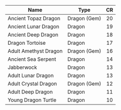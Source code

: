 | Name                  | Type         |  CR | 
|-----------------------|--------------|:---:|
| Ancient Topaz Dragon  | Dragon (Gem) |  20 |    
| Ancient Lunar Dragon  | Dragon       |  19 |    
| Ancient Deep Dragon   | Dragon       |  18 |    
| Dragon Tortoise       | Dragon       |  17 |    
| Adult Amethyst Dragon | Dragon (Gem) |  16 |    
| Ancient Sea Serpent   | Dragon       |  14 |    
| Jabberwock            | Dragon       |  13 |    
| Adult Lunar Dragon    | Dragon       |  13 |    
| Adult Crystal Dragon  | Dragon (Gem) |  12 |    
| Adult Deep Dragon     | Dragon       |  11 |   
| Young Dragon Turtle   | Dragon       |  10 | 
